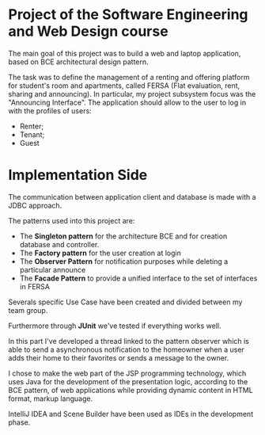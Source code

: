 # Project of the Software Engineering and Web Design course

The main goal of this project was to build a web and laptop application, based on BCE architectural design pattern. 

The task was to define the management of a renting and offering platform for student's room and apartments, called FERSA (Flat evaluation, rent, sharing and announcing). In particular, my project subsystem focus was the "Announcing Interface".
The application should allow to the user to log in with the profiles of users:
- Renter;
- Tenant;
- Guest

# Implementation Side

The communication between application client and database is made with a JDBC approach.

The patterns used into this project are:
- The **Singleton pattern**  for the architecture BCE and for creation database and controller.
- The **Factory pattern** for the user creation at login
- The **Observer Pattern** for notification purposes while deleting a particular announce
- The **Facade Pattern** to provide a unified interface to the set of interfaces in FERSA

Severals specific Use Case have been created and divided between my team group.

Furthermore through **JUnit** we've tested if everything works well.

In this part I've developed a thread linked to the pattern observer which is able to send a asynchronous notification to the homeowner when a user adds their home to their favorites or sends a message to the owner.

I chose to make the web part of the JSP programming technology, which uses Java for the development of the presentation logic, according to the BCE pattern, of web applications while providing dynamic content in HTML format, markup language.

IntelliJ IDEA and Scene Builder have been used as IDEs in the development phase.
